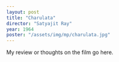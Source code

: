 ```yaml
---
layout: post
title: "Charulata"
director: "Satyajit Ray"
year: 1964
poster: "/assets/img/mp/charulata.jpg"
---
```


My review or thoughts on the film go here.
